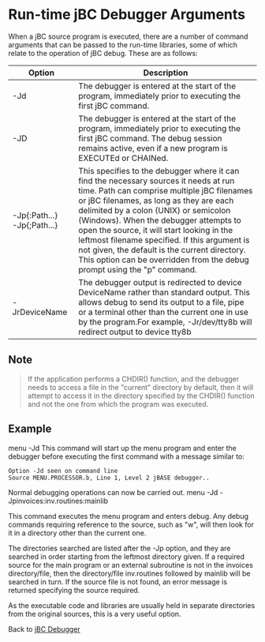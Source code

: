 # Run-time jBC Debugger Arguments

<PageHeader />

When a jBC source program is executed, there are a number of command arguments that can be passed to the run-time libraries, some of which relate to the operation of jBC debug. These are as follows:

| Option | Description |
| --- | --- |
| -Jd | The debugger is entered at the start of the program, immediately prior to executing the first jBC command. |
| -JD | The debugger is entered at the start of the program, immediately prior to executing the first jBC command. The debug session remains active, even if a new program is EXECUTEd or CHAINed. |
| -Jp{:Path...}    -Jp{;Path...} | This specifies to the debugger where it can find the necessary sources it needs at run time. Path can comprise multiple jBC filenames or jBC filenames, as long as they are each delimited by a colon (UNIX) or semicolon (Windows). When the debugger attempts to open the source, it will start looking in the leftmost filename specified. If this argument is not given, the default is the current directory. This option can be overridden from the debug prompt using the "p" command. |
| -JrDeviceName | The debugger output is redirected to device DeviceName rather than standard output. This allows debug to send its output to a file, pipe or a terminal other than the current one in use by the program.For example, -Jr/dev/tty8b will redirect output to device tty8b |

## Note
>
> If the application performs a CHDIR() function, and the debugger needs to access a file in the "current" directory by default, then it will attempt to access it in the directory specified by the CHDIR() function and not the one from which the program was executed.  
>

## Example

menu -Jd
This command will start up the menu program and enter the debugger before executing the first command with a message similar to:

```
Option -Jd seen on command line
Source MENU.PROCESSOR.b, Line 1, Level 2 jBASE debugger..
```

Normal debugging operations can now be carried out.
menu -Jd -Jpinvoices:inv.routines:mainlib

This command executes the menu program and enters debug. Any debug commands requiring reference to the source, such as "w", will then look for it in a directory other than the current one.

The directories searched are listed after the -Jp option, and they are searched in order starting from the leftmost directory given. If a required source for the main program or an external subroutine is not in the invoices directory/file, then the directory/file inv.routines followed by mainlib will be searched in turn. If the source file is not found, an error message is returned specifying the source required.

As the executable code and libraries are usually held in separate directories from the original sources, this is a very useful option.

Back to [jBC Debugger](./../introduction-to-the-jbc-debugger)
